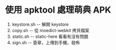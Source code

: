 使用 apktool 處理萌典 APK
=========================
1. keystore.sh -- 解開 keystore
1. copy.sh -- 從 moedict-webkit 拷貝檔案
1. static.sh -- static-here 看看有沒有問題
1. sign.sh -- 簽章，上傳到手機，發佈

